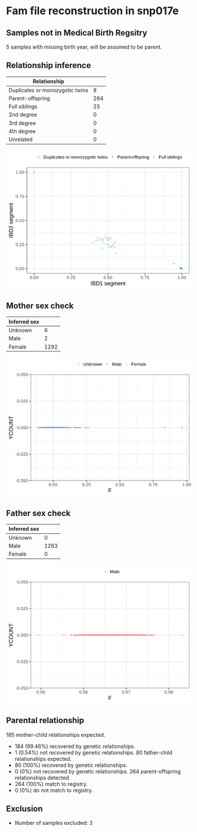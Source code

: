 # Fam file reconstruction in snp017e
## Samples not in Medical Birth Regsitry
5 samples with missing birth year, will be assumed to be parent.
## Relationship inference
| Relationship |   |
| ------------ | - |
| Duplicates or monozygotic twins| 8 |
| Parent-offspring| 264 |
| Full siblings| 25 |
| 2nd degree| 0 |
| 3rd degree| 0 |
| 4th degree| 0 |
| Unrelated| 0 |

![](fam_reconstruction/ibd_plot.png)
## Mother sex check
| Inferred sex |   |
| ------------ | - |
| Unknown | 6 |
| Male | 2 |
| Female | 1292 |

![](fam_reconstruction/mother_sex_plot.png)
## Father sex check
| Inferred sex |   |
| ------------ | - |
| Unknown | 0 |
| Male | 1263 |
| Female | 0 |

![](fam_reconstruction/father_sex_plot.png)
## Parental relationship
185 mother-child relationships expected.
- 184 (99.46%) recovered by genetic relationships.
- 1 (0.54%) not recovered by genetic relationships.
80 father-child relationships expected.
- 80 (100%) recovered by genetic relationships.
- 0 (0%) not recovered by genetic relationships.
264 parent-offspring relationships detected
- 264 (100%) match to registry.
- 0 (0%) do not match to registry.
## Exclusion
- Number of samples excluded: 3
